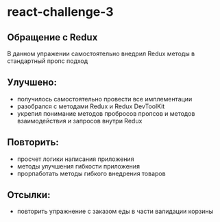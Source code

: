 # react-challenge-3

## Обращение с Redux

В данном упражении самостоятельно внедрил Redux методы в стандартный пропс подход

## Улучшено:

- получилось самостоятельно провести все имплементации
- разобрался с методами Redux и Redux DevToolKit
- укрепил понимание методов пробросов пропсов и методов взаимодействия и запросов внутри Redux

## Повторить:

- просчет логики написания приложения
- методы улучшения гибкости приложения
- прорпаботать методы гибкого внедрения товаров

## Отсылки:

- повторить упражнение с заказом еды в части валидации корзины
